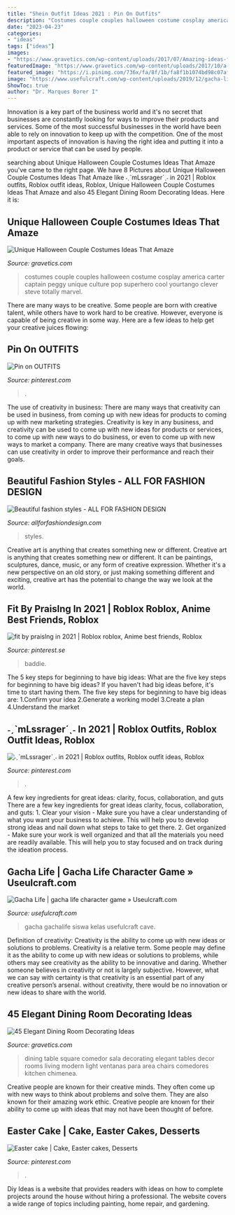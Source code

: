 ```yaml
---
title: "Shein Outfit Ideas 2021 : Pin On Outfits"
description: "Costumes couple couples halloween costume cosplay america carter captain peggy unique culture pop superhero cool yourtango clever steve totally marvel"
date: "2023-04-23"
categories:
- "ideas"
tags: ["ideas"]
images:
- "https://www.gravetics.com/wp-content/uploads/2017/07/Amazing-ideas-from-pop-culture.jpg"
featuredImage: "https://www.gravetics.com/wp-content/uploads/2017/10/a-surprising-element-to-dining-rooms.jpg"
featured_image: "https://i.pinimg.com/736x/fa/8f/1b/fa8f1b1074bd98c07af8586e90b16127.jpg"
image: "https://www.usefulcraft.com/wp-content/uploads/2019/12/gacha-life-21.jpg"
ShowToc: true
author: "Dr. Marques Borer I"
---
```



Innovation is a key part of the business world and it's no secret that businesses are constantly looking for ways to improve their products and services. Some of the most successful businesses in the world have been able to rely on innovation to keep up with the competition. One of the most important aspects of innovation is having the right idea and putting it into a product or service that can be used by people.

	

		
searching about Unique Halloween Couple Costumes Ideas That Amaze you've came to the right page. We have 8 Pictures about Unique Halloween Couple Costumes Ideas That Amaze like ˗ˏˋmLssrager´ˎ˗ in 2021 | Roblox outfits, Roblox outfit ideas, Roblox, Unique Halloween Couple Costumes Ideas That Amaze and also 45 Elegant Dining Room Decorating Ideas. Here it is:
		
    
## Unique Halloween Couple Costumes Ideas That Amaze

<img loading=lazy src="https://www.gravetics.com/wp-content/uploads/2017/07/Amazing-ideas-from-pop-culture.jpg" onerror="this.onerror=null;this.src='https://tse3.mm.bing.net/th?id=OIP.epI5YBHAnTFlnEQrgD8eXwHaLL&amp;pid=15.1';" alt="Unique Halloween Couple Costumes Ideas That Amaze">

_Source: gravetics.com_

>costumes couple couples halloween costume cosplay america carter captain peggy unique culture pop superhero cool yourtango clever steve totally marvel. 

	

There are many ways to be creative. Some people are born with creative talent, while others have to work hard to be creative. However, everyone is capable of being creative in some way. Here are a few ideas to help get your creative juices flowing:

    
## Pin On OUTFITS

<img loading=lazy src="https://i.pinimg.com/736x/fa/8f/1b/fa8f1b1074bd98c07af8586e90b16127.jpg" onerror="this.onerror=null;this.src='https://tse1.mm.bing.net/th?id=OIP.s_ArlCxTbOKWMtKA03lQNAHaNL&amp;pid=15.1';" alt="Pin on OUTFITS">

_Source: pinterest.com_

>. 

	

The use of creativity in business: There are many ways that creativity can be used in business, from coming up with new ideas for products to coming up with new marketing strategies.
Creativity is key in any business, and creativity can be used to come up with new ideas for products or services, to come up with new ways to do business, or even to come up with new ways to market a company. There are many creative ways that businesses can use creativity in order to improve their performance and reach their goals.

    
## Beautiful Fashion Styles - ALL FOR FASHION DESIGN

<img loading=lazy src="https://allforfashiondesign.com/wp-content/uploads/2013/04/fashion-n74.jpg" onerror="this.onerror=null;this.src='https://tse1.mm.bing.net/th?id=OIP.-UAoCUBHSujdIgtYZLV_BAHaLH&amp;pid=15.1';" alt="Beautiful fashion styles - ALL FOR FASHION DESIGN">

_Source: allforfashiondesign.com_

>styles. 

	

Creative art is anything that creates something new or different.
Creative art is anything that creates something new or different. It can be paintings, sculptures, dance, music, or any form of creative expression. Whether it's a new perspective on an old story, or just making something different and exciting, creative art has the potential to change the way we look at the world.

    
## Fit By Praislng In 2021 | Roblox Roblox, Anime Best Friends, Roblox

<img loading=lazy src="https://i.pinimg.com/736x/e7/0a/48/e70a48e7c23cf5c921feae5728a634d0.jpg" onerror="this.onerror=null;this.src='https://tse2.mm.bing.net/th?id=OIP.3m2D5d9TCRfZvKm8DEOPHAHaNe&amp;pid=15.1';" alt="fit by praislng in 2021 | Roblox roblox, Anime best friends, Roblox">

_Source: pinterest.se_

>baddie. 

	

The 5 key steps for beginning to have big ideas: What are the five key steps for beginning to have big ideas?
If you haven't had big ideas before, it's time to start having them. The five key steps for beginning to have big ideas are: 1.Confirm your idea 2.Generate a working model 3.Create a plan 4.Understand the market 
    
## ˗ˏˋmLssrager´ˎ˗ In 2021 | Roblox Outfits, Roblox Outfit Ideas, Roblox

<img loading=lazy src="https://i.pinimg.com/736x/85/51/66/85516613d7ebb87c05b0fdb96b24117f.jpg" onerror="this.onerror=null;this.src='https://tse4.mm.bing.net/th?id=OIP.fA5tpRy92BQu14tngS6nIwHaLH&amp;pid=15.1';" alt="˗ˏˋmLssrager´ˎ˗ in 2021 | Roblox outfits, Roblox outfit ideas, Roblox">

_Source: pinterest.com_

>. 

	

A few key ingredients for great ideas: clarity, focus, collaboration, and guts
There are a few key ingredients for great ideas clarity, focus, collaboration, and guts: 1. Clear your vision - Make sure you have a clear understanding of what you want your business to achieve. This will help you to develop strong ideas and nail down what steps to take to get there.
2. Get organized - Make sure your work is well organized and that all the materials you need are readily available. This will help you to stay focused and on track during the ideation process.

    
## Gacha Life | Gacha Life Character Game » Useulcraft.com

<img loading=lazy src="https://www.usefulcraft.com/wp-content/uploads/2019/12/gacha-life-21.jpg" onerror="this.onerror=null;this.src='https://tse3.mm.bing.net/th?id=OIP.AyrOd2DJ-3a-QgEW4zQFcQHaEK&amp;pid=15.1';" alt="Gacha Life | gacha life character game » Useulcraft.com">

_Source: usefulcraft.com_

>gacha gachalife siswa kelas usefulcraft cave. 

	

Definition of creativity: Creativity is the ability to come up with new ideas or solutions to problems.
Creativity is a relative term. Some people may define it as the ability to come up with new ideas or solutions to problems, while others may see creativity as the ability to be innovative and daring. Whether someone believes in creativity or not is largely subjective. However, what we can say with certainty is that creativity is an essential part of any creative person’s arsenal. without creativity, there would be no innovation or new ideas to share with the world.

    
## 45 Elegant Dining Room Decorating Ideas

<img loading=lazy src="https://www.gravetics.com/wp-content/uploads/2017/10/a-surprising-element-to-dining-rooms.jpg" onerror="this.onerror=null;this.src='https://tse2.mm.bing.net/th?id=OIP.XKXC3GYDJsH0bY-eY0Zy3QHaLH&amp;pid=15.1';" alt="45 Elegant Dining Room Decorating Ideas">

_Source: gravetics.com_

>dining table square comedor sala decorating elegant tables decor rooms living modern light ventanas para area chairs comedores kitchen chimenea. 

	

Creative people are known for their creative minds. They often come up with new ways to think about problems and solve them. They are also known for their amazing work ethic. Creative people are known for their ability to come up with ideas that may not have been thought of before.

    
## Easter Cake | Cake, Easter Cakes, Desserts

<img loading=lazy src="https://i.pinimg.com/736x/1b/71/4e/1b714e900ce2d144919995138f7de6b4.jpg" onerror="this.onerror=null;this.src='https://tse2.mm.bing.net/th?id=OIP.B52viN2HP62phHh-GDKzKQHaJ3&amp;pid=15.1';" alt="Easter cake | Cake, Easter cakes, Desserts">

_Source: pinterest.com_

>. 

	

Diy Ideas is a website that provides readers with ideas on how to complete projects around the house without hiring a professional. The website covers a wide range of topics including painting, home repair, and gardening. 

